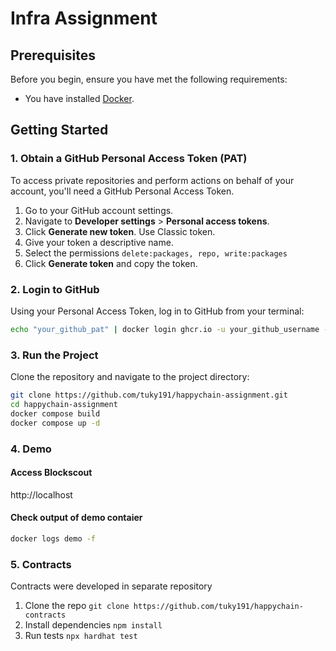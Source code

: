 # Infra Assignment


## Prerequisites

Before you begin, ensure you have met the following requirements:
- You have installed [Docker](https://docs.docker.com/get-docker/).

## Getting Started

### 1. Obtain a GitHub Personal Access Token (PAT)

To access private repositories and perform actions on behalf of your account, you'll need a GitHub Personal Access Token.

1. Go to your GitHub account settings.
2. Navigate to **Developer settings** > **Personal access tokens**.
3. Click **Generate new token**. Use Classic token.
4. Give your token a descriptive name.
5. Select the permissions  ```delete:packages, repo, write:packages```
6. Click **Generate token** and copy the token.

### 2. Login to GitHub

Using your Personal Access Token, log in to GitHub from your terminal:

```bash
echo "your_github_pat" | docker login ghcr.io -u your_github_username --password-stdin
```
### 3. Run the Project

Clone the repository and navigate to the project directory:

```bash
git clone https://github.com/tuky191/happychain-assignment.git
cd happychain-assignment
docker compose build
docker compose up -d
```

### 4. Demo

#### Access Blockscout
http://localhost

#### Check output of demo contaier
```bash
docker logs demo -f
```

### 5. Contracts

Contracts were developed in separate repository

1. Clone the repo ```git clone https://github.com/tuky191/happychain-contracts```
2. Install dependencies ```npm install```
3. Run tests ```npx hardhat test```
   
